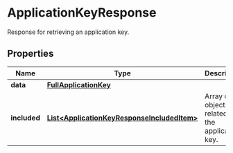 

# ApplicationKeyResponse

Response for retrieving an application key.

## Properties

Name | Type | Description | Notes
------------ | ------------- | ------------- | -------------
**data** | [**FullApplicationKey**](FullApplicationKey.md) |  |  [optional]
**included** | [**List&lt;ApplicationKeyResponseIncludedItem&gt;**](ApplicationKeyResponseIncludedItem.md) | Array of objects related to the application key. |  [optional]



